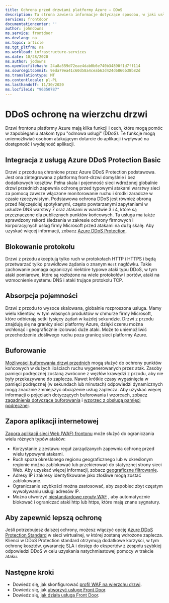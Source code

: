 ```yaml
---
title: Ochrona przed drzwiami platformy Azure — DDoS
description: Ta strona zawiera informacje dotyczące sposobu, w jaki usługa Azure Front Drzwiczks pomaga chronić przed atakami DDoS
services: frontdoor
documentationcenter: ''
author: johndowns
ms.service: frontdoor
ms.devlang: na
ms.topic: article
ms.tgt_pltfrm: na
ms.workload: infrastructure-services
ms.date: 10/28/2020
ms.author: jodowns
ms.openlocfilehash: 24a8a559d72eae4dab0b6e740b34890f1d7ff114
ms.sourcegitcommit: 9eda79ea41c60d58a4ceab63d424d6866b38b82d
ms.translationtype: MT
ms.contentlocale: pl-PL
ms.lasthandoff: 11/30/2020
ms.locfileid: "96350787"
---
```

# <a name="ddos-protection-on-front-door"></a>DDoS ochronę na wierzchu drzwi

Drzwi frontonu platformy Azure mają kilka funkcji i cech, które mogą pomóc w zapobieganiu atakom typu "odmowa usługi" (DDoS). Te funkcje mogą uniemożliwiać osobom atakującym dotarcie do aplikacji i wpływać na dostępność i wydajność aplikacji.

## <a name="integration-with-azure-ddos-protection-basic"></a>Integracja z usługą Azure DDoS Protection Basic

Drzwi z przodu są chronione przez Azure DDoS Protection podstawowa. Jest ona zintegrowana z platformą front-drzwi domyślnie i bez dodatkowych kosztów. Pełna skala i pojemność sieci wdrożonej globalnie drzwi przednich zapewnia ochronę przed typowymi atakami warstwy sieci za pomocą zawsze włączone monitorowanie ruchu i środki zaradcze w czasie rzeczywistym. Podstawowa ochrona DDoS jest również obroną przed Najczęściej spotykanymi, często powtarzanymi zapytaniami w usłudze DNS warstwy 7 oraz atakami w warstwie 3 i 4, które są przeznaczone dla publicznych punktów końcowych. Ta usługa ma także sprawdzony rekord śledzenia w zakresie ochrony firmowych i korporacyjnych usług firmy Microsoft przed atakami na dużą skalę. Aby uzyskać więcej informacji, zobacz [Azure DDoS Protection](../security/fundamentals/ddos-best-practices.md).

## <a name="protocol-blocking"></a>Blokowanie protokołu

Drzwi z przodu akceptują tylko ruch w protokołach HTTP i HTTPS i będą przetwarzać tylko prawidłowe żądania o znanym `Host` nagłówku. Takie zachowanie pomaga ograniczyć niektóre typowe ataki typu DDoS, w tym ataki pomiarowe, które są rozłożone na wiele protokołów i portów, ataki na wzmocnienie systemu DNS i ataki trujące protokołu TCP.

## <a name="capacity-absorption"></a>Absorpcja pojemności

Drzwi z przodu to wysoce skalowana, globalnie rozproszona usługa. Mamy wielu klientów, w tym własnych produktów w chmurze firmy Microsoft, które odbierają setki tysięcy żądań w każdej sekundzie. Drzwi z przodu znajdują się na granicy sieci platformy Azure, dzięki czemu można wchłonąć i geograficznie izolować duże ataki. Może to uniemożliwić przechodzenie złośliwego ruchu poza granicę sieci platformy Azure.

## <a name="caching"></a>Buforowanie

[Możliwości buforowania drzwi przednich](./front-door-caching.md) mogą służyć do ochrony punktów końcowych w dużych ilościach ruchu wygenerowanych przez atak. Zasoby pamięci podręcznej zostaną zwrócone z węzłów krawędzi z przodu, aby nie były przekazywane do zaplecza. Nawet krótkie czasy wygaśnięcia w pamięci podręcznej (w sekundach lub minutach) odpowiedzi dynamicznych mogą znacznie zmniejszyć obciążenie usług zaplecza. Aby uzyskać więcej informacji o pojęciach dotyczących buforowania i wzorcach, zobacz [zagadnienia dotyczące buforowania](/azure/architecture/best-practices/caching) i [wzorzec z obsługą pamięci podręcznej](/azure/architecture/patterns/cache-aside).

## <a name="web-application-firewall-waf"></a>Zapora aplikacji internetowej

[Zapora aplikacji sieci Web (WAF) frontonu](../web-application-firewall/afds/afds-overview.md) może służyć do ograniczania wielu różnych typów ataków:

* Korzystanie z zestawu reguł zarządzanych zapewnia ochronę przed wielu typowymi atakami.
* Ruch spoza określonego regionu geograficznego lub w określonym regionie można zablokować lub przekierować do statycznej strony sieci Web. Aby uzyskać więcej informacji, zobacz [geograficzne filtrowanie](../web-application-firewall/afds/waf-front-door-geo-filtering.md).
* Adresy IP i zakresy identyfikowane jako złośliwe mogą zostać zablokowane.
* Ograniczanie szybkości można zastosować, aby zapobiec zbyt częstym wywoływaniu usługi adresów IP.
* Można utworzyć [niestandardowe reguły WAF](../web-application-firewall/afds/waf-front-door-custom-rules.md) , aby automatycznie blokować i ograniczać ataki http lub https, które mają znane sygnatury.

## <a name="for-further-protection"></a>Aby zapewnić lepszą ochronę

Jeśli potrzebujesz dalszej ochrony, możesz włączyć opcję [Azure DDoS Protection Standard](../security/fundamentals/ddos-best-practices.md#ddos-protection-standard) w sieci wirtualnej, w której zostaną wdrożone zaplecza. Klienci w DDoS Protection standard otrzymują dodatkowe korzyści, w tym ochronę kosztów, gwarancję SLA i dostęp do ekspertów z zespołu szybkiej odpowiedzi DDoS w celu uzyskania natychmiastowej pomocy w trakcie ataku.

## <a name="next-steps"></a>Następne kroki

- Dowiedz się, jak skonfigurować [profil WAF na wierzchu drzwi](front-door-waf.md). 
- Dowiedz się, jak [utworzyć usługę Front Door](quickstart-create-front-door.md).
- Dowiedz się, [jak działa usługa Front Door](front-door-routing-architecture.md).